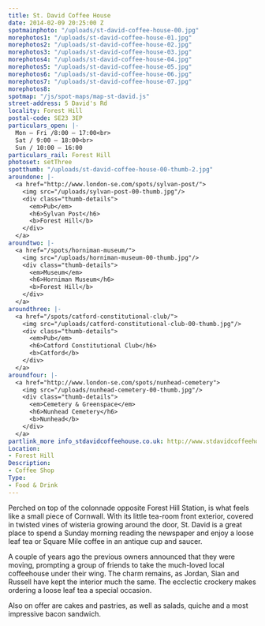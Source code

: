 ```yaml
---
title: St. David Coffee House
date: 2014-02-09 20:25:00 Z
spotmainphoto: "/uploads/st-david-coffee-house-00.jpg"
morephotos1: "/uploads/st-david-coffee-house-01.jpg"
morephotos2: "/uploads/st-david-coffee-house-02.jpg"
morephotos3: "/uploads/st-david-coffee-house-03.jpg"
morephotos4: "/uploads/st-david-coffee-house-04.jpg"
morephotos5: "/uploads/st-david-coffee-house-05.jpg"
morephotos6: "/uploads/st-david-coffee-house-06.jpg"
morephotos7: "/uploads/st-david-coffee-house-07.jpg"
morephotos8: 
spotmap: "/js/spot-maps/map-st-david.js"
street-address: 5 David's Rd
locality: Forest Hill
postal-code: SE23 3EP
particulars_open: |-
  Mon – Fri /8:00 – 17:00<br>
  Sat / 9:00 – 18:00<br>
  Sun / 10:00 – 16:00
particulars_rail: Forest Hill
photoset: setThree
spotthumb: "/uploads/st-david-coffee-house-00-thumb-2.jpg"
aroundone: |-
  <a href="http://www.london-se.com/spots/sylvan-post/">
    <img src="/uploads/sylvan-post-00-thumb.jpg"/>
    <div class="thumb-details">
      <em>Pub</em>
      <h6>Sylvan Post</h6>
      <b>Forest Hill</b>
    </div>
  </a>
aroundtwo: |-
  <a href="/spots/horniman-museum/">
    <img src="/uploads/horniman-museum-00-thumb.jpg"/>
    <div class="thumb-details">
      <em>Museum</em>
      <h6>Horniman Museum</h6>
      <b>Forest Hill</b>
    </div>
  </a>
aroundthree: |-
  <a href="/spots/catford-constitutional-club/">
    <img src="/uploads/catford-constitutional-club-00-thumb.jpg"/>
    <div class="thumb-details">
      <em>Pub</em>
      <h6>Catford Constitutional Club</h6>
      <b>Catford</b>
    </div>
  </a>
aroundfour: |-
  <a href="http://www.london-se.com/spots/nunhead-cemetery">
    <img src="/uploads/nunhead-cemetery-00-thumb.jpg"/>
    <div class="thumb-details">
      <em>Cemetery & Greenspace</em>
      <h6>Nunhead Cemetery</h6>
      <b>Nunhead</b>
    </div>
  </a>
partlink_more info_stdavidcoffeehouse.co.uk: http://www.stdavidcoffeehouse.co.uk/
Location:
- Forest Hill
Description:
- Coffee Shop
Type:
- Food & Drink
---
```


Perched on top of the colonnade opposite Forest Hill Station, is what feels like a small piece of Cornwall. With its little tea-room front exterior, covered in twisted vines of wisteria growing around the door, St. David is a great place to spend a Sunday morning reading the newspaper and enjoy a loose leaf tea or Square Mile coffee in an antique cup and saucer.

A couple of years ago the previous owners announced that they were moving, prompting a group of friends to take the much-loved local coffeehouse under their wing. The charm remains, as Jordan, Sian and Russell have kept the interior much the same. The ecclectic crockery makes ordering a loose leaf tea a special occasion.  

Also on offer are cakes and pastries, as well as salads, quiche and a most impressive bacon sandwich.
